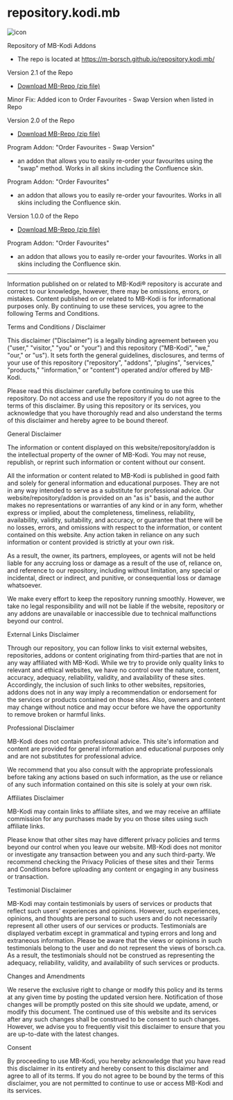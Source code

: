 # repository.kodi.mb
![icon](https://github.com/M-Borsch/repository.kodi.mb/blob/main/icon.png) 

Repository of MB-Kodi Addons

- The repo is located at https://m-borsch.github.io/repository.kodi.mb/

Version 2.1 of the Repo
-  <a href="https://m-borsch.github.io/repository.kodi.mb/repository.kodi.mb-2.1.zip">Download MB-Repo (zip file)</a>

Minor Fix: Added icon to Order Favourites - Swap Version when listed in Repo

Version 2.0 of the Repo
-  <a href="https://m-borsch.github.io/repository.kodi.mb/repository.kodi.mb-2.0.zip">Download MB-Repo (zip file)</a>

Program Addon: "Order Favourites - Swap Version"
- an addon that allows you to easily re-order your favourites using the "swap" method. Works in all skins including the Confluence skin.

Program Addon: "Order Favourites"
- an addon that allows you to easily re-order your favourites. Works in all skins including the Confluence skin.

Version 1.0.0 of the Repo
-  <a href="https://m-borsch.github.io/repository.kodi.mb/repository.kodi.mb-1.0.0.zip">Download MB-Repo (zip file)</a>

Program Addon: "Order Favourites"
- an addon that allows you to easily re-order your favourites. Works in all skins including the Confluence skin.

------------------------------------------------------------------------------------------------------------------
Information published on or related to MB-Kodi® repository is accurate and correct to our knowledge, however, there may be omissions, errors, or mistakes. Content published on or related to MB-Kodi is for informational purposes only. By continuing to use these services, you agree to the following Terms and Conditions. 

Terms and Conditions / Disclaimer

This disclaimer ("Disclaimer") is a legally binding agreement between you ("user," "visitor," "you" or "your") and this repository ("MB-Kodi", "we," "our," or "us"). It sets forth the general guidelines, disclosures, and terms of your use of this repository ("repository", "addons", "plugins", "services," "products," "information," or "content") operated and/or offered by MB-Kodi.

Please read this disclaimer carefully before continuing to use this repository. Do not access and use the repository if you do not agree to the terms of this disclaimer. By using this repository or its services, you acknowledge that you have thoroughly read and also understand the terms of this disclaimer and hereby agree to be bound thereof.

General Disclaimer

The information or content displayed on this website/repository/addon is the intellectual property of the owner of MB-Kodi. You may not reuse, republish, or reprint such information or content without our consent.

All the information or content related to MB-Kodi is published in good faith and solely for general information and educational purposes. They are not in any way intended to serve as a substitute for professional advice. Our website/repository/addon is provided on an "as is" basis, and the author makes no representations or warranties of any kind or in any form, whether express or implied, about the completeness, timeliness, reliability, availability, validity, suitability, and accuracy, or guarantee that there will be no losses, errors, and omissions with respect to the information, or content contained on this website. Any action taken in reliance on any such information or content provided is strictly at your own risk.

As a result, the owner, its partners, employees, or agents will not be held liable for any accruing loss or damage as a result of the use of, reliance on, and reference to our repository, including without limitation, any special or incidental, direct or indirect, and punitive, or consequential loss or damage whatsoever.

We make every effort to keep the repository running smoothly. However, we take no legal responsibility and will not be liable if the website, repository or any addons are unavailable or inaccessible due to technical malfunctions beyond our control.

External Links Disclaimer

Through our repository, you can follow links to visit external websites, repositories, addons or content originating from third-parties that are not in any way affiliated with MB-Kodi. While we try to provide only quality links to relevant and ethical websites, we have no control over the nature, content, accuracy, adequacy, reliability, validity, and availability of these sites. Accordingly, the inclusion of such links to other websites, repsitories, addons does not in any way imply a recommendation or endorsement for the services or products contained on those sites. Also, owners and content may change without notice and may occur before we have the opportunity to remove broken or harmful links.

Professional Disclaimer

MB-Kodi does not contain professional advice. This site's information and content are provided for general information and educational purposes only and are not substitutes for professional advice.

We recommend that you also consult with the appropriate professionals before taking any actions based on such information, as the use or reliance of any such information contained on this site is solely at your own risk.

Affiliates Disclaimer

MB-Kodi may contain links to affiliate sites, and we may receive an affiliate commission for any purchases made by you on those sites using such affiliate links.

Please know that other sites may have different privacy policies and terms beyond our control when you leave our website. MB-Kodi does not monitor or investigate any transaction between you and any such third-party. We recommend checking the Privacy Policies of these sites and their Terms and Conditions before uploading any content or engaging in any business or transaction.

Testimonial Disclaimer

MB-Kodi may contain testimonials by users of services or products that reflect such users' experiences and opinions. However, such experiences, opinions, and thoughts are personal to such users and do not necessarily represent all other users of our services or products. Testimonials are displayed verbatim except in grammatical and typing errors and long and extraneous information. Please be aware that the views or opinions in such testimonials belong to the user and do not represent the views of borsch.ca. As a result, the testimonials should not be construed as representing the adequacy, reliability, validity, and availability of such services or products.

Changes and Amendments

We reserve the exclusive right to change or modify this policy and its terms at any given time by posting the updated version here. Notification of those changes will be promptly posted on this site should we update, amend, or modify this document. The continued use of this website and its services after any such changes shall be construed to be consent to such changes. However, we advise you to frequently visit this disclaimer to ensure that you are up-to-date with the latest changes.

Consent

By proceeding to use MB-Kodi, you hereby acknowledge that you have read this disclaimer in its entirety and hereby consent to this disclaimer and agree to all of its terms. If you do not agree to be bound by the terms of this disclaimer, you are not permitted to continue to use or access MB-Kodi and its services.
